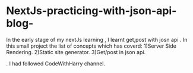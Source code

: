 # NextJs-practicing-with-json-api-blog-
In the early stage of my nextJs learning , I learnt get,post with josn api . In this small project the list of concepts which has coverd:
1)Server Side Rendering.
2)Static site generator.
3)Get/post in json api.

. I had followed CodeWithHarry channel.
